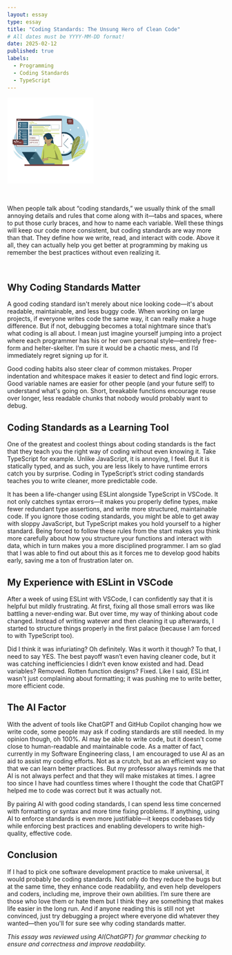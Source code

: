```yaml
---
layout: essay
type: essay
title: "Coding Standards: The Unsung Hero of Clean Code"
# All dates must be YYYY-MM-DD format!
date: 2025-02-12
published: true
labels:
  - Programming
  - Coding Standards
  - TypeScript
---
```


<img width="200px" class="rounded float-start pe-4" src="../img/IMG_5643.jpg">

&nbsp; 

When people talk about “coding standards,” we usually think of the small annoying details and rules that come along with it—tabs and spaces, where to put those curly braces, and how to name each variable. Well these things will keep our code more consistent, but coding standards are way more than that. They define how we write, read, and interact with code. Above it all, they can actually help you get better at programming by making us remember the best practices without even realizing it. 

&nbsp; 

## Why Coding Standards Matter

A good coding standard isn't merely about nice looking code—it's about readable, maintainable, and less buggy code. When working on large projects, if everyone writes code the same way, it can really make a huge difference. But if not, debugging becomes a total nightmare since that’s what coding is all about. I mean just imagine yourself jumping into a project where each programmer has his or her own personal style—entirely free-form and helter-skelter. I’m sure it would be a chaotic mess, and I’d immediately regret signing up for it. 

Good coding habits also steer clear of common mistakes. Proper indentation and whitespace makes it easier to detect and find logic errors. Good variable names are easier for other people (and your future self) to understand what's going on. Short, breakable functions encourage reuse over longer, less readable chunks that nobody would probably want to debug.

## Coding Standards as a Learning Tool

One of the greatest and coolest things about coding standards is the fact that they teach you the right way of coding without even knowing it. Take TypeScript for example. Unlike JavaScript, it is annoying, I feel. But it is statically typed, and as such, you are less likely to have  runtime errors catch you by surprise. Coding in TypeScript’s strict coding standards teaches you to write cleaner, more predictable code. 

It has been a life-changer using ESLint alongside TypeScript in VSCode. It not only catches syntax errors—it makes you properly define types, make fewer redundant type assertions, and write more structured, maintainable code. If you ignore those coding standards, you might be able to get away with sloppy JavaScript, but TypeScript makes you hold yourself to a higher standard. Being forced to follow these rules from the start makes you think more carefully about how you structure your functions and interact with data, which in turn makes you a more disciplined programmer. I am so glad that I was able to find out about this as it forces me to develop good habits early, saving me a ton of frustration later on. 

## My Experience with ESLint in VSCode

After a week of using ESLint with VSCode, I can confidently say that it is helpful but mildly frustrating. At first, fixing all those small errors was like battling a never-ending war. But over time, my way of thinking about code changed. Instead of writing watever and then cleaning it up afterwards, I started to structure things properly in the first palace (because I am forced to with TypeScript too).

Did I think it was infuriating? Oh definitely. Was it worth it though? To that, I need to say YES. The best payoff wasn’t even having cleaner code, but it was catching inefficiencies I didn’t even know existed and had. Dead variables? Removed. Rotten function designs? Fixed. Like I said, ESLint wasn't just complaining about formatting; it was pushing me to write better, more efficient code.
 
## The AI Factor

With the advent of tools like ChatGPT and GitHub Copilot changing how we write code, some people may ask if coding standards are still needed. In my opinion though, oh 100%. AI may be able to write code, but it doesn't come close to human-readable and maintainable code. As a matter of fact, currently in my Software Engineering class, I am encouraged to use AI as an aid to assist my coding efforts. Not as a crutch, but as an efficient way so that we can learn better practices. But my professor always reminds me that AI is not always perfect and that they will make mistakes at times. I agree too since I have had countless times where I thought the code that ChatGPT helped me to code was correct but it was actually not.

By pairing AI with good coding standards, I can spend less time concerned with formatting or syntax and more time fixing problems. If anything, using AI to enforce standards is even more justifiable—it keeps codebases tidy while enforcing best practices and enabling developers to write high-quality, effective code. 

## Conclusion

If I had to pick one software development practice to make universal, it would probably be coding standards. Not only do they reduce the bugs but at the same time, they enhance code readability, and even help developers and coders, including me, improve their own abilities. I’m sure there are those who love them or hate them but I think they are something that makes life easier in the long run. And if anyone reading this is still not yet convinced, just try debugging a project where everyone did whatever they wanted—then you'll for sure see why coding standards matter.

*This essay was reviewed using AI(ChatGPT) for grammar checking to ensure and correctness and improve readability.*
